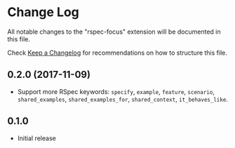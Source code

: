 # Change Log

All notable changes to the "rspec-focus" extension will be documented in this file.

Check [Keep a Changelog](http://keepachangelog.com/) for recommendations on how to structure this file.

## 0.2.0 (2017-11-09)

- Support more RSpec keywords:
    `specify`, `example`, `feature`, `scenario`,
    `shared_examples`, `shared_examples_for`,
    `shared_context`, `it_behaves_like`.

## 0.1.0

- Initial release